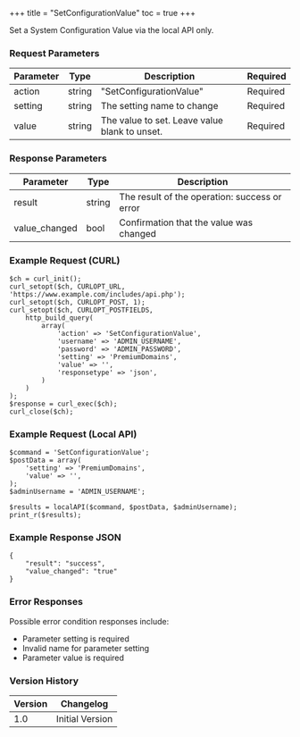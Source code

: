 +++
title = "SetConfigurationValue"
toc = true
+++

Set a System Configuration Value via the local API only.

### Request Parameters

| Parameter | Type | Description | Required |
| --------- | ---- | ----------- | -------- |
| action | string | "SetConfigurationValue" | Required |
| setting | string | The setting name to change | Required |
| value | string | The value to set. Leave value blank to unset. | Required |

### Response Parameters

| Parameter | Type | Description |
| --------- | ---- | ----------- |
| result | string | The result of the operation: success or error |
| value_changed | bool | Confirmation that the value was changed |


### Example Request (CURL)

```
$ch = curl_init();
curl_setopt($ch, CURLOPT_URL, 'https://www.example.com/includes/api.php');
curl_setopt($ch, CURLOPT_POST, 1);
curl_setopt($ch, CURLOPT_POSTFIELDS,
    http_build_query(
        array(
            'action' => 'SetConfigurationValue',
            'username' => 'ADMIN_USERNAME',
            'password' => 'ADMIN_PASSWORD',
            'setting' => 'PremiumDomains',
            'value' => '',
            'responsetype' => 'json',
        )
    )
);
$response = curl_exec($ch);
curl_close($ch);
```


### Example Request (Local API)

```
$command = 'SetConfigurationValue';
$postData = array(
    'setting' => 'PremiumDomains',
    'value' => '',
);
$adminUsername = 'ADMIN_USERNAME';

$results = localAPI($command, $postData, $adminUsername);
print_r($results);
```


### Example Response JSON

```
{
    "result": "success",
    "value_changed": "true"
}
```


### Error Responses

Possible error condition responses include:

* Parameter setting is required
* Invalid name for parameter setting
* Parameter value is required


### Version History

| Version | Changelog |
| ------- | --------- |
| 1.0 | Initial Version |
